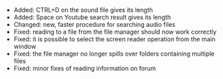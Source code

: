 - Added: CTRL+D on the sound file gives its length
- Added: Space on Youtube search result gives its length
- Changed: new, faster procedure for searching audio files
- Fixed: reading to a file from the file manager should now work correctly
- Fixed: it is possible to select the screen reader operation from the main window
- Fixed: the file manager no longer spills over folders containing multiple files
- Fixed: minor fixes of reading information on forum